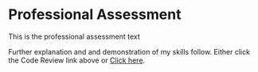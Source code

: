 <!-- layout: page
title: "about"
permalink: https://ivypokorny.github.io/about

| [Home](https://ivypokorny.github.io/) | [About Me](https://ivypokorny.github.io/about) | [Code Review](https://ivypokorny.github.io/code-review) | [Original Artifact](https://ivypokorny.github.io/original-artifact) | [Enhancements](https://ivypokorny.github.io/enhancements) | [Narratives](https://ivypokorny.github.io/narratives) |  -->

# Professional Assessment

This is the professional assessment text

Further explanation and and demonstration of my skills follow. Either click the Code Review link above or [Click here](https://ivypokorny.github.io/code-review).
